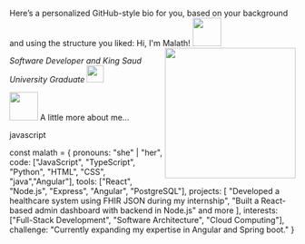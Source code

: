 Here’s a personalized GitHub-style bio for you, based on your background and using the structure you liked:
Hi, I'm Malath! <img src="https://media.giphy.com/media/mGcNjsfWAjY5AEZNw6/giphy.gif" width="50">
<img align='right' src="https://media.giphy.com/media/ieyl9zmCjO4b4t6qoY/giphy.gif" width="230"> <p><em>Software Developer and King Saud University Graduate <img src="https://media.giphy.com/media/fYSnHlufseco8Fh93Z/giphy.gif" width="30"></em></p>



<img src="https://media.giphy.com/media/VgCDAzcKvsR6OM0uWg/giphy.gif" width="50"> A little more about me...

javascript

const malath = {
  pronouns: "she" | "her",
  code: ["JavaScript", "TypeScript", "Python", "HTML", "CSS", "java","Angular"],
  tools: ["React", "Node.js", "Express", "Angular", "PostgreSQL"],
  projects: [
    "Developed a healthcare system using FHIR JSON during my internship",
    "Built a React-based admin dashboard with backend in Node.js"
    and more
  ],
  interests: ["Full-Stack Development", "Software Architecture", "Cloud Computing"],
  challenge: "Currently expanding my expertise in Angular and Spring boot."
}

